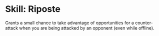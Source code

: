 # Skill: Riposte

Grants a small chance to take advantage of opportunities for a counter-attack when you are being attacked by an opponent (even while offline).
